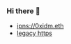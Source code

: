 ### Hi there 👋

- [ipns://0xidm.eth](ipns://0xidm.eth)
- [legacy https](https://0xidm.eth.limo)

<!--
git clone -c core.sshCommand="/usr/bin/ssh -o IdentitiesOnly=yes -i ~/.ssh/0xidm" git@github.com:0xidm/0xidm.git
git config --local user.email "0xidm@..."
git config --local user.name "0xidm"
-->

